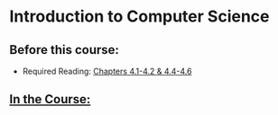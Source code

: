 # Introduction to Computer Science

## Before this course:
* Required Reading:  <a href=../Resources/Python编程导论.pdf>Chapters 4.1-4.2 & 4.4-4.6</a>


## [In the Course:](https://www.youtube.com/watch?v=nykOeWgQcHM&list=PLUl4u3cNGP63WbdFxL8giv4yhgdMGaZNA&index=4&ab_channel=MITOpenCourseWare) 

